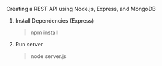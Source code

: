 Creating a REST API using Node.js, Express, and MongoDB

1. Install Dependencies (Express)
	> npm install

2. Run server 
	> node server.js
